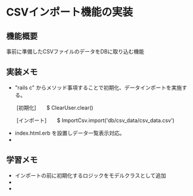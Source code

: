 # CSVインポート機能の実装

## 機能概要
事前に準備したCSVファイルのデータをDBに取り込む機能

## 実装メモ
* "rails c" からメソッド事項することで初期化、データインポートを実施する。

　　[初期化]　　$ ClearUser.clear()

　　[インポート]　　$ ImportCsv.import('db/csv_data/csv_data.csv')

* index.html.erb を設置しデータ一覧表示対応。
* 

## 学習メモ
* インポートの前に初期化するロジックをモデルクラスとして追加
* 
* 
